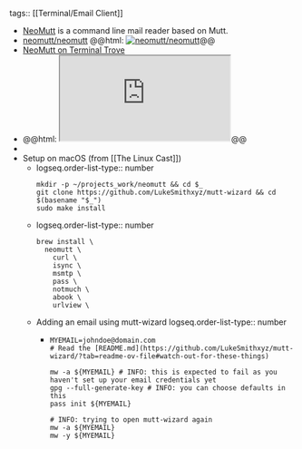 tags:: [[Terminal/Email Client]]

- [NeoMutt](https://neomutt.org/) is a command line mail reader based on Mutt.
- [neomutt/neomutt](https://github.com/neomutt/neomutt)
  @@html: <a href="https://github.com/neomutt/neomutt/"><img src="https://github-readme-stats-astronomer.vercel.app/api/pin/?username=neomutt&repo=neomutt&theme=tokyonight" alt="neomutt/neomutt"/></a>@@
- [NeoMutt on Terminal Trove](https://terminaltrove.com/neomutt/)
- @@html: <iframe src="https://terminaltrove.com/neomutt/" class="browser-tab"></iframe>@@
-
- Setup on macOS (from [[The Linux Cast]])
	- logseq.order-list-type:: number
	  ```shell
	  mkdir -p ~/projects_work/neomutt && cd $_
	  git clone https://github.com/LukeSmithxyz/mutt-wizard && cd $(basename "$_")
	  sudo make install
	  ```
	- logseq.order-list-type:: number
	  ```shell
	  brew install \
	  	neomutt \
	      curl \
	      isync \
	      msmtp \
	      pass \
	      notmuch \
	      abook \
	      urlview \
	  ```
	- Adding an email using mutt-wizard
	  logseq.order-list-type:: number
		- ```shell
		  MYEMAIL=johndoe@domain.com
		  # Read the [README.md](https://github.com/LukeSmithxyz/mutt-wizard/?tab=readme-ov-file#watch-out-for-these-things)
		  
		  mw -a ${MYEMAIL} # INFO: this is expected to fail as you haven't set up your email credentials yet
		  gpg --full-generate-key # INFO: you can choose defaults in this
		  pass init ${MYEMAIL}
		  
		  # INFO: trying to open mutt-wizard again
		  mw -a ${MYEMAIL}
		  mw -y ${MYEMAIL}
		  ```